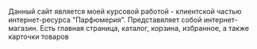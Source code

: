 Данный сайт является моей курсовой работой - клиентской частью интернет-ресурса "Парфюмерия". Представяляет собой интернет-магазин. Есть главная страница, каталог, корзина, избранное, а также карточки товаров
